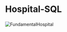 # Hospital-SQL

###
![FundamentalHospital](https://github.com/GabrielHalls/Hospital-Fundamental/assets/111321165/67b4b1d7-770d-46b1-ae1a-de697e97c6e0)

